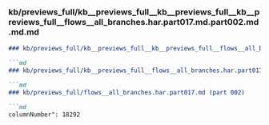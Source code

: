 ### kb/previews_full/kb__previews_full__kb__previews_full__kb__previews_full__flows__all_branches.har.part017.md.part002.md.md.md

```md
### kb/previews_full/kb__previews_full__kb__previews_full__flows__all_branches.har.part017.md.part002.md.md

```md
### kb/previews_full/kb__previews_full__flows__all_branches.har.part017.md.part002.md

```md
### kb/previews_full/flows__all_branches.har.part017.md (part 002)

```md
columnNumber": 18292
                         
```

```

```

```

```
